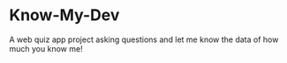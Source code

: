 # Know-My-Dev
A web quiz app project asking questions and let me know the data of how much you know me!

